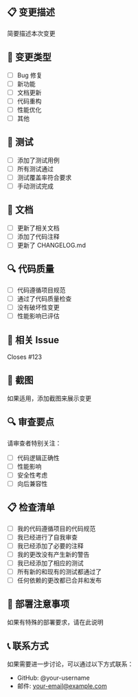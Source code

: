 ## 📋 变更描述
简要描述本次变更

## 🔄 变更类型
- [ ] Bug 修复
- [ ] 新功能
- [ ] 文档更新
- [ ] 代码重构
- [ ] 性能优化
- [ ] 其他

## 🧪 测试
- [ ] 添加了测试用例
- [ ] 所有测试通过
- [ ] 测试覆盖率符合要求
- [ ] 手动测试完成

## 📝 文档
- [ ] 更新了相关文档
- [ ] 添加了代码注释
- [ ] 更新了 CHANGELOG.md

## 🔍 代码质量
- [ ] 代码遵循项目规范
- [ ] 通过了代码质量检查
- [ ] 没有破坏性变更
- [ ] 性能影响已评估

## 🎯 相关 Issue
Closes #123

## 📸 截图
如果适用，添加截图来展示变更

## 🔍 审查要点
请审查者特别关注：
- [ ] 代码逻辑正确性
- [ ] 性能影响
- [ ] 安全性考虑
- [ ] 向后兼容性

## 📋 检查清单
- [ ] 我的代码遵循项目的代码规范
- [ ] 我已经进行了自我审查
- [ ] 我已经添加了必要的注释
- [ ] 我的更改没有产生新的警告
- [ ] 我已经添加了相应的测试
- [ ] 所有新的和现有的测试都通过了
- [ ] 任何依赖的更改都已合并和发布

## 🚀 部署注意事项
如果有特殊的部署要求，请在此说明

## 📞 联系方式
如果需要进一步讨论，可以通过以下方式联系：
- GitHub: @your-username
- 邮件: your-email@example.com
